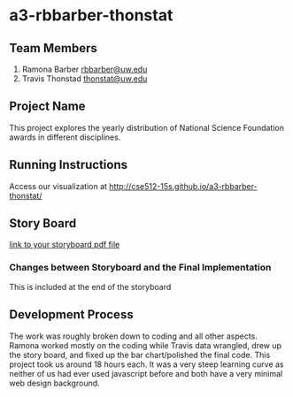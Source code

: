 a3-rbbarber-thonstat
===============

## Team Members

1. Ramona Barber rbbarber@uw.edu
2. Travis Thonstad thonstat@uw.edu

## Project Name

This project explores the yearly distribution of National Science Foundation awards in different disciplines. 

## Running Instructions

Access our visualization at http://cse512-15s.github.io/a3-rbbarber-thonstat/ 

## Story Board

[link to your storyboard pdf file](storyboard.pdf?raw=true)

### Changes between Storyboard and the Final Implementation

This is included at the end of the storyboard

## Development Process

The work was roughly broken down to coding and all other aspects. Ramona worked mostly on the coding while Travis data wrangled, drew up the story board, and fixed up the bar chart/polished the final code. This project took us around 18 hours each. It was a very steep learning curve as neither of us had ever used javascript before and both have a very minimal web design background. 
